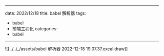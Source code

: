 
---
date: 2022/12/18
title: babel 解析器
tags: 
  - babel
  - 前端工程化
categories:
  - babel 
---

![[../../_/assets/babel 解析器 2022-12-18 19.07.37.excalidraw]]
